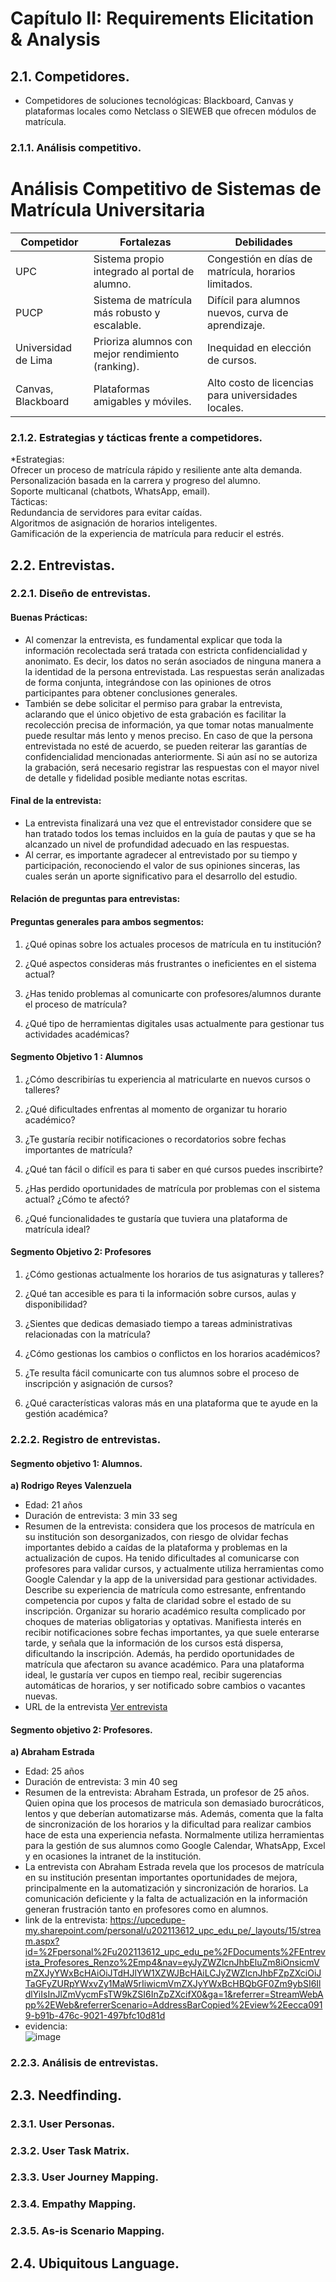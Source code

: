 # Capítulo II: Requirements Elicitation & Analysis
## 2.1. Competidores.
* Competidores de soluciones tecnológicas: Blackboard, Canvas y plataformas locales como Netclass o SIEWEB que ofrecen módulos de matrícula.<br>
### 2.1.1. Análisis competitivo.

# Análisis Competitivo de Sistemas de Matrícula Universitaria

| Competidor              | Fortalezas                                               | Debilidades                                           |
|--------------------------|----------------------------------------------------------|-------------------------------------------------------|
| UPC                      | Sistema propio integrado al portal de alumno.            | Congestión en días de matrícula, horarios limitados.  |
| PUCP                     | Sistema de matrícula más robusto y escalable.            | Difícil para alumnos nuevos, curva de aprendizaje.    |
| Universidad de Lima      | Prioriza alumnos con mejor rendimiento (ranking).        | Inequidad en elección de cursos.                      |
| Canvas, Blackboard       | Plataformas amigables y móviles.                         | Alto costo de licencias para universidades locales.   |

### 2.1.2. Estrategias y tácticas frente a competidores.
*Estrategias:<br>
Ofrecer un proceso de matrícula rápido y resiliente ante alta demanda.<br>
Personalización basada en la carrera y progreso del alumno.<br>
Soporte multicanal (chatbots, WhatsApp, email).<br>
Tácticas:<br>
Redundancia de servidores para evitar caídas.<br>
Algoritmos de asignación de horarios inteligentes.<br>
Gamificación de la experiencia de matrícula para reducir el estrés.<br>
## 2.2. Entrevistas.
### 2.2.1. Diseño de entrevistas.
#### Buenas Prácticas: 
* Al comenzar la entrevista, es fundamental explicar que toda la información recolectada será tratada con estricta confidencialidad y anonimato. Es decir, los datos no serán asociados de ninguna manera a la identidad de la persona entrevistada. Las respuestas serán analizadas de forma conjunta, integrándose con las opiniones de otros participantes para obtener conclusiones generales.<br>
* También se debe solicitar el permiso para grabar la entrevista, aclarando que el único objetivo de esta grabación es facilitar la recolección precisa de información, ya que tomar notas manualmente puede resultar más lento y menos preciso. En caso de que la persona entrevistada no esté de acuerdo, se pueden reiterar las garantías de confidencialidad mencionadas anteriormente. Si aún así no se autoriza la grabación, será necesario registrar las respuestas con el mayor nivel de detalle y fidelidad posible mediante notas escritas.<br>
#### Final de la entrevista:
* La entrevista finalizará una vez que el entrevistador considere que se han tratado todos los temas incluidos en la guía de pautas y que se ha alcanzado un nivel de profundidad adecuado en las respuestas.<br>
* Al cerrar, es importante agradecer al entrevistado por su tiempo y participación, reconociendo el valor de sus opiniones sinceras, las cuales serán un aporte significativo para el desarrollo del estudio.<br>
#### Relación de preguntas para entrevistas:
#### Preguntas generales para ambos segmentos: 
1. ¿Qué opinas sobre los actuales procesos de matrícula en tu institución?

2. ¿Qué aspectos consideras más frustrantes o ineficientes en el sistema actual?

3. ¿Has tenido problemas al comunicarte con profesores/alumnos durante el proceso de matrícula?

4. ¿Qué tipo de herramientas digitales usas actualmente para gestionar tus actividades académicas?
#### Segmento Objetivo 1 : Alumnos
1. ¿Cómo describirías tu experiencia al matricularte en nuevos cursos o talleres?

2. ¿Qué dificultades enfrentas al momento de organizar tu horario académico?

3. ¿Te gustaría recibir notificaciones o recordatorios sobre fechas importantes de matrícula?

4. ¿Qué tan fácil o difícil es para ti saber en qué cursos puedes inscribirte?

5. ¿Has perdido oportunidades de matrícula por problemas con el sistema actual? ¿Cómo te afectó?

6. ¿Qué funcionalidades te gustaría que tuviera una plataforma de matrícula ideal?
#### Segmento Objetivo 2: Profesores
1. ¿Cómo gestionas actualmente los horarios de tus asignaturas y talleres?

2. ¿Qué tan accesible es para ti la información sobre cursos, aulas y disponibilidad?

3. ¿Sientes que dedicas demasiado tiempo a tareas administrativas relacionadas con la matrícula?

4. ¿Cómo gestionas los cambios o conflictos en los horarios académicos?

5. ¿Te resulta fácil comunicarte con tus alumnos sobre el proceso de inscripción y asignación de cursos?

6. ¿Qué características valoras más en una plataforma que te ayude en la gestión académica?

### 2.2.2. Registro de entrevistas.
#### Segmento objetivo 1: Alumnos.
**a) Rodrigo Reyes Valenzuela**<br>
* Edad: 21 años
* Duración de entrevista: 3 min 33 seg
* Resumen de la entrevista: considera que los procesos de matrícula en su institución son desorganizados, con riesgo de olvidar fechas importantes debido a caídas de la plataforma y problemas en la actualización de cupos. Ha tenido dificultades al comunicarse con profesores para validar cursos, y actualmente utiliza herramientas como Google Calendar y la app de la universidad para gestionar actividades. Describe su experiencia de matrícula como estresante, enfrentando competencia por cupos y falta de claridad sobre el estado de su inscripción. Organizar su horario académico resulta complicado por choques de materias obligatorias y optativas. Manifiesta interés en recibir notificaciones sobre fechas importantes, ya que suele enterarse tarde, y señala que la información de los cursos está dispersa, dificultando la inscripción. Además, ha perdido oportunidades de matrícula que afectaron su avance académico. Para una plataforma ideal, le gustaría ver cupos en tiempo real, recibir sugerencias automáticas de horarios, y ser notificado sobre cambios o vacantes nuevas.
* URL de la entrevista [Ver entrevista](https://drive.google.com/file/d/1t3LMdysoecCbBGfx9tl5RINBCfaz7WTm/view?usp=sharing)

  
#### Segmento objetivo 2: Profesores.
**a) Abraham Estrada**<br>
* Edad: 25 años
* Duración de entrevista: 3 min 40 seg
* Resumen de la entrevista: Abraham Estrada, un profesor de 25 años. Quien opina que los procesos de matricula son demasiado burocráticos, lentos y que deberían automatizarse más. Además, comenta que la falta de sincronización de los horarios y la dificultad para realizar cambios hace de esta una experiencia nefasta. Normalmente utiliza herramientas para la gestión de sus alumnos como Google Calendar, WhatsApp, Excel y en ocasiones la intranet de la institución.<br>
* La entrevista con Abraham Estrada revela que los procesos de matrícula en su institución presentan importantes oportunidades de mejora, principalmente en la automatización y sincronización de horarios. La comunicación deficiente y la falta de actualización en la información generan frustración tanto en profesores como en alumnos.
* link de la entrevista: https://upcedupe-my.sharepoint.com/personal/u202113612_upc_edu_pe/_layouts/15/stream.aspx?id=%2Fpersonal%2Fu202113612_upc_edu_pe%2FDocuments%2FEntrevista_Profesores_Renzo%2Emp4&nav=eyJyZWZlcnJhbEluZm8iOnsicmVmZXJyYWxBcHAiOiJTdHJlYW1XZWJBcHAiLCJyZWZlcnJhbFZpZXciOiJTaGFyZURpYWxvZy1MaW5rIiwicmVmZXJyYWxBcHBQbGF0Zm9ybSI6IldlYiIsInJlZmVycmFsTW9kZSI6InZpZXcifX0&ga=1&referrer=StreamWebApp%2EWeb&referrerScenario=AddressBarCopied%2Eview%2Eecca0919-b91b-476c-9021-497bfc10d81d
* evidencia:<br>
  ![image](https://github.com/user-attachments/assets/fb9295a3-f8b6-43d7-a88b-8bd9b87d651b)


### 2.2.3. Análisis de entrevistas.
## 2.3. Needfinding.
### 2.3.1. User Personas.
### 2.3.2. User Task Matrix.
### 2.3.3. User Journey Mapping.
### 2.3.4. Empathy Mapping.
### 2.3.5. As-is Scenario Mapping.
## 2.4. Ubiquitous Language.
